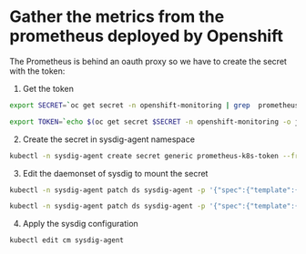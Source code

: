 # Gather the metrics from the prometheus deployed by Openshift

The Prometheus is behind an oauth proxy so we have to create the secret with the token:

1. Get the token
  ```sh
  export SECRET=`oc get secret -n openshift-monitoring | grep  prometheus-k8s-token | head -n 1 | awk '{ print $1 }'`
  
  export TOKEN=`echo $(oc get secret $SECRET -n openshift-monitoring -o json | jq -r '.data.token') | base64 -d`
  ```
2. Create the secret in sysdig-agent namespace
  ```sh
  kubectl -n sysdig-agent create secret generic prometheus-k8s-token --from-literal=token=$TOKEN
  ```
3. Edit the daemonset of sysdig to mount the secret
  ```sh
  kubectl -n sysdig-agent patch ds sysdig-agent -p '{"spec":{"template":{"spec":{"volumes":[{"name":"prometheus-k8s-token","secret":{"defaultMode":420,"secretName":"prometheus-k8s-token"}}]}}}}'
  
  kubectl -n sysdig-agent patch ds sysdig-agent -p '{"spec":{"template":{"spec":{"containers":[{"name":"sysdig","volumeMounts": [{"mountPath": "/opt/draios/kubernetes/prometheus/secrets","name": "prometheus-k8s-token"}]}]}}}}'
  ```
4. Apply the sysdig configuration
  ```
  kubectl edit cm sysdig-agent
  ```
